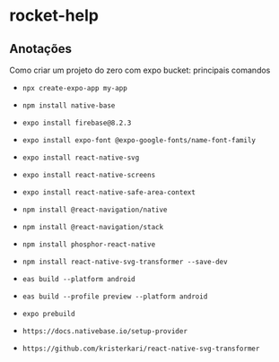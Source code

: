 # rocket-help



## Anotações

Como criar um projeto do zero com expo bucket: principais comandos

- `npx create-expo-app my-app`
- `npm install native-base`
- `expo install firebase@8.2.3`
- `expo install expo-font @expo-google-fonts/name-font-family`
- `expo install react-native-svg`
- `expo install react-native-screens`
- `expo install react-native-safe-area-context`
- `npm install @react-navigation/native`
- `npm install @react-navigation/stack`
- `npm install phosphor-react-native`
- `npm install react-native-svg-transformer --save-dev`

- `eas build --platform android`
- `eas build --profile preview --platform android`
- `expo prebuild`

- `https://docs.nativebase.io/setup-provider`
- `https://github.com/kristerkari/react-native-svg-transformer`
